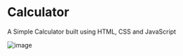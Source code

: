 # Calculator
A Simple Calculator built using HTML, CSS and JavaScript

![image](https://github.com/Rasesh-Srivastava/Calculator/assets/116264587/37a875c8-d92b-44ab-aa07-ee12bd1bc78a)

